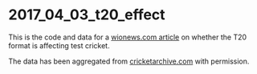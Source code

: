 # 2017_04_03_t20_effect
This is the code and data for a [wionews.com article](http://www.wionews.com/cricket/analysis-is-t20-format-ruining-test-cricket-14150) on whether the T20 format is affecting test cricket.

The data has been aggregated from [cricketarchive.com](http://cricketarchive.com/) with permission.
